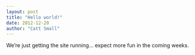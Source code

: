 ```yaml
---
layout: post
title: "Hello world!"
date: 2012-12-20
author: "Catt Small"
---
```


We’re just getting the site running… expect more fun in the coming weeks.